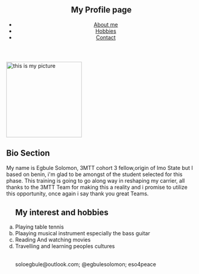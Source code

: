 <!DOCTYPE html>
<html lang="en">
<head>
    <meta charset="UTF-8">
    <title>Working on my Profile page</title>
</head>
<body>
     
<header>
      <div class="container">
        <div id="Practice">
          <h2> My Profile page </h2>
        </div>
        <nav>
          <ul>
            <li><a href="#">About me</a></li>
            <li class="current"><a       href="#">Hobbies</a></li>
            <li><a href="#">Contact</a></li>
          </ul>
        </nav>
      </div>
    </header>
     <p>
       <img src="Solomon.jpeg" alt="this is my picture" height ="200px"</p>
       
   <section id="main">
      <div class="container">
        <article id="main-col">
          <h2 class="page-title"> Bio Section </h2>
          <p>
My name is Egbule Solomon, 3MTT cohort 3 fellow,origin of Imo State but I based on benin, i'm glad to be amongst of the student selected for this phase. This training is going to go along way in reshaping my carrier, all thanks to the 3MTT Team for making this a reality and i promise to utilize this opportunity, once again i say thank you great Teams.
   </p>
</section>
   <ol type ="a">
   <h2>My interest and hobbies</h2>
   <li>Playing table tennis</li>
   <li>Plaaying musical instrument especially the bass guitar</li>
   <li>Reading And watching movies</li>
   <li>Travelling and learning peoples cultures</li> <br>

<footer>
      <p>soloegbule@outlook.com; @egbulesolomon; eso4peace</p>
    </footer>

</body>
</html>